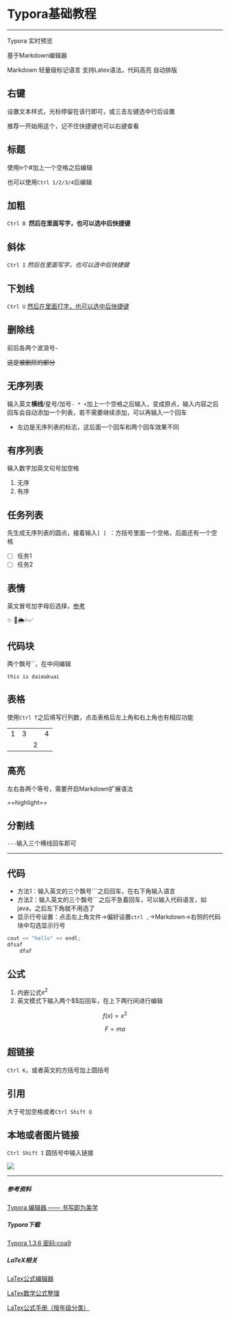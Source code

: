 # Typora基础教程

---

Typora 实时预览

基于Markdown编辑器

Markdown 轻量级标记语言 支持Latex语法，代码高亮 自动排版

## 右键

设置文本样式，光标停留在该行即可，或三击左键选中行后设置

推荐一开始用这个，记不住快捷键也可以右键查看

## 标题

使用n个#加上一个空格之后编辑

也可以使用`Ctrl 1/2/3/4`后编辑

## 加粗

 `Ctrl B `**然后在里面写字，也可以选中后快捷键**

## 斜体

`Ctrl I` *然后在里面写字，也可以选中后快捷键*

## 下划线

`Ctrl U` <u>然后在里面打字，也可以选中后快捷键</u>

## 删除线

 前后各两个波浪号`~`

~~这是被删除的部分~~

## 无序列表

输入英文**横线**/星号/加号`- * +`加上一个空格之后输入，变成原点，输入内容之后回车会自动添加一个列表，若不需要继续添加，可以再输入一个回车

- 左边是无序列表的标志，这后面一个回车和两个回车效果不同

## 有序列表

输入数字加英文句号加空格

1. 无序
2. 有序

## 任务列表

先生成无序列表的圆点，接着输入`[ ] `：方括号里面一个空格，后面还有一个空格 

- [ ] 任务1
- [ ] 任务2

## 表情

英文冒号加字母后选择，[参考](https://www.cnblogs.com/wangjs-jacky/p/12011208.html)

:sparkles: :rice::sun_behind_rain_cloud::sweat_drops::white_check_mark:

## 代码块

两个飘号``，在中间编辑

`this is daimakuai`

## 表格

使用`Ctrl T`之后填写行列数，点击表格后左上角和右上角也有相应功能

|      |      |      |      |
| :--: | :--: | :--: | :--: |
|  1   |  3   |      |  4   |
|      |      |  2   |      |

## 高亮

左右各两个等号，需要开启Markdown扩展语法

==highlight==

## 分割线

`---`输入三个横线回车即可

---

## 代码

- 方法1：输入英文的三个飘号```之后回车，在右下角输入语言
- 方法2：输入英文的三个飘号```之后不急着回车，可以输入代码语言，如java，之后左下角就不用选了
- 显示行号设置：点击左上角文件->偏好设置`ctrl ,`->Markdown->右侧的代码块中勾选显示行号

```c++
cout << "hello" << endl;
dfsaf
    dfaf
```

## 公式

1. 内嵌公式$e^2$
2. 英文模式下输入两个$$后回车，在上下两行间进行编辑

$$
f(x) = x^2
$$


$$
F = ma
$$

## 超链接

`Ctrl K`，或者英文的方括号加上圆括号

## 引用

大于号加空格或者`Ctrl Shift Q`

## 本地或者图片链接

`Ctrl Shift I`     圆括号中输入链接

![](https://t7.baidu.com/it/u=4080826490,615918710&fm=193&f=GIF)

---

##### 参考资料

[Typora 编辑器 —— 书写即为美学](https://www.bilibili.com/video/BV1yW411s7og/?spm_id_from=333.337.search-card.all.click&vd_source=b9f16feb6ff7836e90c4ba95657422ea)



##### Typora下载

[Typora 1.3.6 密码:coa9](https://shishu.lanzouf.com/iAXEl07ljsgh)



##### LaTeX相关

[LaTex公式编辑器](https://www.latexlive.com/home)

[LaTex数学公式整理](https://blog.csdn.net/NSJim/article/details/109045914?ops_request_misc=%257B%2522request%255Fid%2522%253A%2522166917098416800180634812%2522%252C%2522scm%2522%253A%252220140713.130102334..%2522%257D&request_id=166917098416800180634812&biz_id=0&spm=1018.2226.3001.4187)

[LaTex公式手册（按年级分类）](https://www.cnblogs.com/1024th/p/15269659.html)



